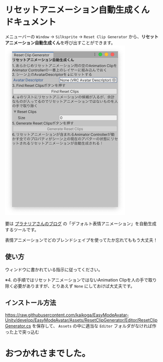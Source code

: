 # リセットアニメーション自動生成くん ドキュメント

メニューバーの `Window` → `Silksprite` → `Reset Clip Generator` から、**リセットアニメーション自動生成くん**を呼び出すことができます。
![r.1.ResetClipGenerator.png](img/r.1.ResetClipGenerator.png)

要は [プラナリアさんのブログ](https://inplanaria.hatenablog.com/entry/2021/10/19/173217) の「デフォルト表情アニメーション」を自動生成するツールです。

表情アニメーションでどのブレンドシェイプを使ってたか忘れてももう大丈夫！

## 使い方

ウィンドウに書かれている指示に従ってください。

※4. の手順ではリセットアニメーションではないAnimation Clipを人の手で取り除く必要がありますが、とりあえず `None` にしておけば大丈夫です。

## インストール方法

https://raw.githubusercontent.com/kaikoga/EasyModeAvatar-Unity/develop/EasyModeAvatar/Assets/ResetClipGenerator/Editor/ResetClipGenerator.cs を保存して、 `Assets` の中に適当な `Editor` フォルダがなければ作った上で突っ込む

# おつかれさまでした。
